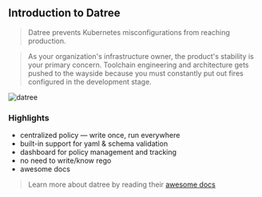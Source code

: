 ## Introduction to Datree

> Datree prevents Kubernetes misconfigurations from reaching production.

> As your organization's infrastructure owner, the product's stability is your
> primary concern. Toolchain engineering and architecture gets pushed to the
> wayside because you must constantly put out fires configured in the
> development stage.

![datree](https://hub.datree.io/assets/images/offerings-c27207ee48c2d23c27a32cb578cb44d7.png)

### Highlights

- centralized policy — write once, run everywhere
- built-in support for yaml & schema validation
- dashboard for policy management and tracking
- no need to write/know rego
- awesome docs

> Learn more about datree by reading their
> [awesome docs](https://hub.datree.io/)

